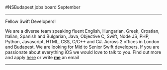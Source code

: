 #NSBudapest jobs board September

---
Fellow Swift Developers!

We are a diverse team speaking fluent English, Hungarian, Greek, Croatian, Italian,  Spanish and Bulgarian, Java, Objective C, Swift, Node JS, PHP, Python, Javascript, HTML, CSS,  C/C++ and C#. Across 2 offices in London and Budapest.
We are looking for Mid to Senior Swift developers. If you are passionate about everything iOS we would love to talk to you.
Find out more and apply [here](http://www.blackswan.com/blog/job/senior-ios-developer/) or write **[me](mailto:tibor.molnar@blackswan.com)** an email

---
